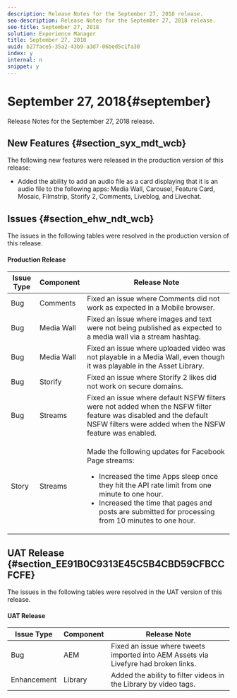 ```yaml
---
description: Release Notes for the September 27, 2018 release.
seo-description: Release Notes for the September 27, 2018 release.
seo-title: September 27, 2018
solution: Experience Manager
title: September 27, 2018
uuid: b27face5-35a2-43b9-a3d7-06bed5c1fa30
index: y
internal: n
snippet: y
---
```


# September 27, 2018{#september}

Release Notes for the September 27, 2018 release.

## New Features {#section_syx_mdt_wcb}

The following new features were released in the production version of this release:

* Added the ability to add an audio file as a card displaying that it is an audio file to the following apps: Media Wall, Carousel, Feature Card, Mosaic, Filmstrip, Storify 2, Comments, Liveblog, and Livechat.

## Issues {#section_ehw_ndt_wcb}

The issues in the following tables were resolved in the production version of this release. 

#### Production Release
<table id="table_nzp_wrk_hfb">  
 <thead> 
  <tr> 
   <th class="entry"> <b>Issue Type</b> </th> 
   <th class="entry"> <b>Component</b> </th> 
   <th class="entry"> <b>Release Note</b> </th> 
  </tr> 
 </thead>
 <tbody> 
  <tr> 
   <td> Bug </td> 
   <td> Comments </td> 
   <td> Fixed an issue where Comments did not work as expected in a Mobile browser. </td> 
  </tr> 
  <tr> 
   <td> Bug </td> 
   <td> Media Wall </td> 
   <td> Fixed an issue where images and text were not being published as expected to a media wall via a stream hashtag. </td> 
  </tr> 
  <tr> 
   <td> Bug </td> 
   <td> Media Wall </td> 
   <td> Fixed an issue where uploaded video was not playable in a Media Wall, even though it was playable in the Asset Library. </td> 
  </tr> 
  <tr> 
   <td> Bug </td> 
   <td> Storify </td> 
   <td> Fixed an issue where Storify 2 likes did not work on secure domains. </td> 
  </tr> 
  <tr> 
   <td> Bug </td> 
   <td> Streams </td> 
   <td> Fixed an issue where default NSFW filters were not added when the NSFW filter feature was disabled and the default NSFW filters were added when the NSFW feature was enabled. </td> 
  </tr> 
  <tr> 
   <td> Story </td> 
   <td> Streams </td> 
   <td> <p>Made the following updates for Facebook Page streams: </p> 
    <ul id="ul_qmf_j5k_hfb"> 
     <li id="li_ED15E9ED743443F1A60E31E255E6EEA0"> Increased the time Apps sleep once they hit the API rate limit from one minute to one hour. </li> 
     <li id="li_4650627EECC9494C814599AF2D15F4C3">Increased the time that pages and posts are submitted for processing from 10 minutes to one hour. </li> 
    </ul> </td> 
  </tr> 
 </tbody> 
</table>

## UAT Release {#section_EE91B0C9313E45C5B4CBD59CFBCCFCFE}

The issues in the following tables were resolved in the UAT version of this release.

<a id="section_5B8D1FD3834C47649CD5B93EEE53FACD"></a>

#### UAT Release
|  **Issue Type** | **Component** | **Release Note** |
|---|---|---|
|  Bug  | AEM  | Fixed an issue where tweets imported into AEM Assets via Livefyre had broken links.  |
|  Enhancement  | Library  | Added the ability to filter videos in the Library by video tags.  |

